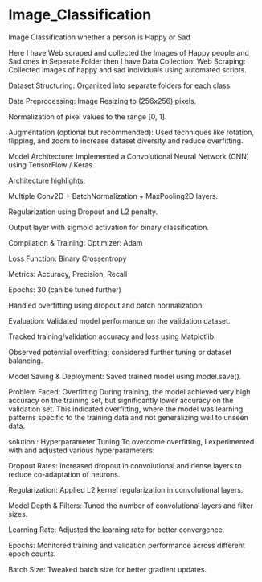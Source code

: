 # Image_Classification
Image Classification whether a person is Happy or Sad

Here I have Web scraped and collected the Images of Happy people and Sad ones in Seperate Folder then I have 
Data Collection:
Web Scraping: Collected images of happy and sad individuals using automated scripts.

Dataset Structuring: Organized into separate folders for each class.

 Data Preprocessing:
Image Resizing to (256x256) pixels.

Normalization of pixel values to the range [0, 1].

Augmentation (optional but recommended): Used techniques like rotation, flipping, and zoom to increase dataset diversity and reduce overfitting.

Model Architecture:
Implemented a Convolutional Neural Network (CNN) using TensorFlow / Keras.

Architecture highlights:

Multiple Conv2D + BatchNormalization + MaxPooling2D layers.

Regularization using Dropout and L2 penalty.

Output layer with sigmoid activation for binary classification.

Compilation & Training:
Optimizer: Adam

Loss Function: Binary Crossentropy

Metrics: Accuracy, Precision, Recall

Epochs: 30 (can be tuned further)

Handled overfitting using dropout and batch normalization.

 Evaluation:
Validated model performance on the validation dataset.

Tracked training/validation accuracy and loss using Matplotlib.

Observed potential overfitting; considered further tuning or dataset balancing.

Model Saving & Deployment:
Saved trained model using model.save().

 Problem Faced: Overfitting
During training, the model achieved very high accuracy on the training set, but significantly lower accuracy on the validation set. This indicated overfitting, where the model was learning patterns specific to the training data and not generalizing well to unseen data.

solution :  Hyperparameter Tuning
To overcome overfitting, I experimented with and adjusted various hyperparameters:

Dropout Rates: Increased dropout in convolutional and dense layers to reduce co-adaptation of neurons.

Regularization: Applied L2 kernel regularization in convolutional layers.

 Model Depth & Filters: Tuned the number of convolutional layers and filter sizes.

Learning Rate: Adjusted the learning rate for better convergence.

Epochs: Monitored training and validation performance across different epoch counts.

Batch Size: Tweaked batch size for better gradient updates.
